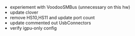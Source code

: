 - experiement with VoodooSMBus (unnecessary on this hw)
- update clover
- remove HS10,HS11 and update port count
- update commented out UsbConnectors
- verify igpu-only config

